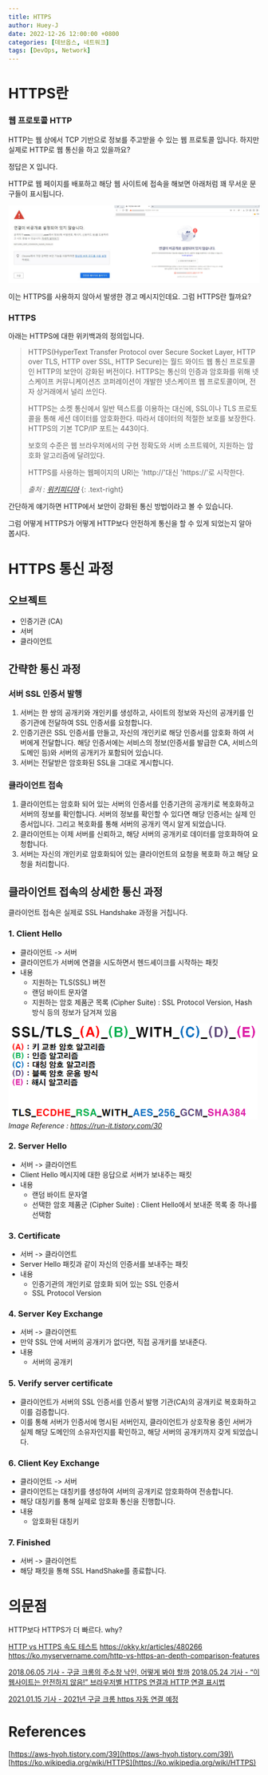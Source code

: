```yaml
---
title: HTTPS
author: Huey-J
date: 2022-12-26 12:00:00 +0800
categories: [데브옵스, 네트워크]
tags: [DevOps, Network]
---
```


# HTTPS란

### 웹 프로토콜 HTTP

HTTP는 웹 상에서 TCP 기반으로 정보를 주고받을 수 있는 웹 프로토콜 입니다. 하지만 실제로 HTTP로 웹 통신을 하고 있을까요?

정답은 X 입니다.

HTTP로 웹 페이지를 배포하고 해당 웹 사이트에 접속을 해보면 아래처럼 꽤 무서운 문구들이 표시됩니다.

![http not secured](/assets/img/http_not_secured.png)

이는 HTTPS를 사용하지 않아서 발생한 경고 메시지인데요. 그럼 HTTPS란 뭘까요?

### HTTPS

아래는 HTTPS에 대한 위키백과의 정의입니다.

> HTTPS(HyperText Transfer Protocol over Secure Socket Layer, HTTP over TLS, HTTP over SSL, HTTP Secure)는 월드 와이드 웹 통신 프로토콜인 HTTP의 보안이 강화된 버전이다.
> HTTPS는 통신의 인증과 암호화를 위해 넷스케이프 커뮤니케이션즈 코퍼레이션이 개발한 넷스케이프 웹 프로토콜이며, 전자 상거래에서 널리 쓰인다.
>
> HTTPS는 소켓 통신에서 일반 텍스트를 이용하는 대신에, SSL이나 TLS 프로토콜을 통해 세션 데이터를 암호화한다. 따라서 데이터의 적절한 보호를 보장한다. HTTPS의 기본 TCP/IP 포트는 443이다.
>
> 보호의 수준은 웹 브라우저에서의 구현 정확도와 서버 소프트웨어, 지원하는 암호화 알고리즘에 달려있다.
>
> HTTPS를 사용하는 웹페이지의 URI는 'http://'대신 'https://'로 시작한다.
>
> _출처 : [위키피디아](https://ko.wikipedia.org/wiki/HTTPS)_
> {: .text-right}

간단하게 얘기하면 HTTP에서 보안이 강화된 통신 방법이라고 볼 수 있습니다.

그럼 어떻게 HTTPS가 어떻게 HTTP보다 안전하게 통신을 할 수 있게 되었는지 알아 봅시다.


# HTTPS 통신 과정

## 오브젝트

- 인증기관 (CA)
- 서버
- 클라이언트

## 간략한 통신 과정

### 서버 SSL 인증서 발행

1. 서버는 한 쌍의 공개키와 개인키를 생성하고, 사이트의 정보와 자신의 공개키를 인증기관에 전달하여 SSL 인증서를 요청합니다.
2. 인증기관은 SSL 인증서를 만들고, 자신의 개인키로 해당 인증서를 암호화 하여 서버에게 전달합니다. 해당 인증서에는 서비스의 정보(인증서를 발급한 CA, 서비스의 도메인 등)와 서버의 공개키가 포함되어 있습니다.
3. 서버는 전달받은 암호화된 SSL을 그대로 게시합니다.

### 클라이언트 접속

1. 클라이언트는 암호화 되어 있는 서버의 인증서를 인증기관의 공개키로 복호화하고 서버의 정보를 확인합니다. 서버의 정보를 확인할 수 있다면 해당 인증서는 실제 인증서입니다. 그리고 복호화를 통해 서버의 공개키 역시 알게 되었습니다.
2. 클라이언트는 이제 서버를 신뢰하고, 해당 서버의 공개키로 데이터를 암호화하여 요청합니다.
3. 서버는 자신의 개인키로 암호화되어 있는 클라이언트의 요청을 복호화 하고 해당 요청을 처리합니다.

## 클라이언트 접속의 상세한 통신 과정

클라이언트 접속은 실제로 SSL Handshake 과정을 거칩니다.

### 1. Client Hello

- 클라이언트 -> 서버
- 클라이언트가 서버에 연결을 시도하면서 헨드셰이크를 시작하는 패킷
- 내용
  - 지원하는 TLS(SSL) 버전
  - 랜덤 바이트 문자열
  - 지원하는 암호 제품군 목록 (Cipher Suite) : SSL Protocol Version, Hash 방식 등의 정보가 담겨져 있음

![https cipher suite](/assets/img/https_cipher_suite.png)
_Image Reference : https://run-it.tistory.com/30_


### 2. Server Hello

- 서버 -> 클라이언트
- Client Hello 메시지에 대한 응답으로 서버가 보내주는 패킷
- 내용
  - 랜덤 바이트 문자열
  - 선택한 암호 제품군 (Cipher Suite) : Client Hello에서 보내준 목록 중 하나를 선택함

### 3. Certificate

- 서버 -> 클라이언트
- Server Hello 패킷과 같이 자신의 인증서를 보내주는 패킷
- 내용
  - 인증기관의 개인키로 암호화 되어 있는 SSL 인증서
  - SSL Protocol Version

### 4. Server Key Exchange

- 서버 -> 클라이언트
- 만약 SSL 안에 서버의 공개키가 없다면, 직접 공개키를 보내준다.
- 내용
  - 서버의 공개키

### 5. Verify server certificate

- 클라이언트가 서버의 SSL 인증서를 인증서 발행 기관(CA)의 공개키로 복호화하고 이를 검증합니다.
- 이를 통해 서버가 인증서에 명시된 서버인지, 클라이언트가 상호작용 중인 서버가 실제 해당 도메인의 소유자인지를 확인하고, 해당 서버의 공개키까지 갖게 되었습니다.

### 6. Client Key Exchange

- 클라이언트 -> 서버
- 클라이언트는 대칭키를 생성하여 서버의 공개키로 암호화하여 전송합니다.
- 해당 대칭키를 통해 실제로 암호화 통신을 진행합니다.
- 내용
  - 암호화된 대칭키

### 7. Finished

- 서버 -> 클라이언트
- 해당 패킷을 통해 SSL HandShake를 종료합니다.


# 의문점

HTTP보다 HTTPS가 더 빠르다. why?

[HTTP vs HTTPS 속도 테스트](https://www.httpvshttps.com)
https://okky.kr/articles/480266
https://ko.myservername.com/http-vs-https-an-depth-comparison-features


[2018.06.05 기사 - 구글 크롬의 주소창 낙인, 어떻게 봐야 할까](https://zdnet.co.kr/view/?no=20180605105748)
[2018.05.24 기사 - “이 웹사이트는 안전하지 않음!” 브라우저별 HTTPS 연결과 HTTP 연결 표시법](https://www.itworld.co.kr/news/109420)

[2021.01.15 기사 - 2021년 구글 크롬 https 자동 연결 예정](https://cert.crosscert.com/%EF%BB%BF2021년-구글-크롬-https-자동-연결-예정/)


# References

[https://aws-hyoh.tistory.com/39](https://aws-hyoh.tistory.com/39)\
[https://ko.wikipedia.org/wiki/HTTPS](https://ko.wikipedia.org/wiki/HTTPS)
